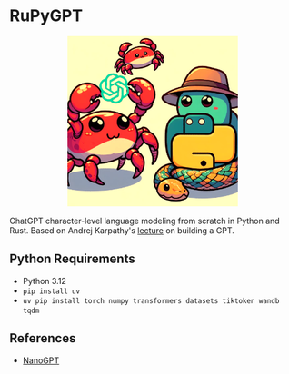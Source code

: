 # RuPyGPT

<p align="center">
    <img src="./assets/RupyGPT.png" width="300">
</p>

ChatGPT character-level language modeling from scratch in Python and Rust. Based on Andrej Karpathy's [lecture](https://www.youtube.com/watch?v=kCc8FmEb1nY&list=PLAqhIrjkxbuWI23v9cThsA9GvCAUhRvKZ&index=7) on building a GPT.


## Python Requirements
- Python 3.12
- `pip install uv`
- `uv pip install torch numpy transformers datasets tiktoken wandb tqdm`

## References
- [NanoGPT](https://github.com/karpathy/nanoGPT)